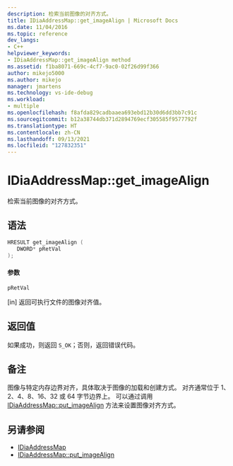 ```yaml
---
description: 检索当前图像的对齐方式。
title: IDiaAddressMap::get_imageAlign | Microsoft Docs
ms.date: 11/04/2016
ms.topic: reference
dev_langs:
- C++
helpviewer_keywords:
- IDiaAddressMap::get_imageAlign method
ms.assetid: f1ba8071-669c-4cf7-9ac0-02f26d99f366
author: mikejo5000
ms.author: mikejo
manager: jmartens
ms.technology: vs-ide-debug
ms.workload:
- multiple
ms.openlocfilehash: f8afda829cadbaaea693ebd12b30d6dd3bb7c91c
ms.sourcegitcommit: b12a38744db371d2894769ecf305585f9577792f
ms.translationtype: HT
ms.contentlocale: zh-CN
ms.lasthandoff: 09/13/2021
ms.locfileid: "127832351"
---
```

# <a name="idiaaddressmapget_imagealign"></a>IDiaAddressMap::get_imageAlign
检索当前图像的对齐方式。

## <a name="syntax"></a>语法

```C++
HRESULT get_imageAlign ( 
   DWORD* pRetVal
);
```

#### <a name="parameters"></a>参数
 `pRetVal`

[in] 返回可执行文件的图像对齐值。

## <a name="return-value"></a>返回值
 如果成功，则返回 `S_OK`；否则，返回错误代码。

## <a name="remarks"></a>备注
 图像与特定内存边界对齐，具体取决于图像的加载和创建方式。 对齐通常位于 1、2、4、8、16、32 或 64 字节边界上。 可以通过调用 [IDiaAddressMap::put_imageAlign](../../debugger/debug-interface-access/idiaaddressmap-put-imagealign.md) 方法来设置图像对齐方式。

## <a name="see-also"></a>另请参阅
- [IDiaAddressMap](../../debugger/debug-interface-access/idiaaddressmap.md)
- [IDiaAddressMap::put_imageAlign](../../debugger/debug-interface-access/idiaaddressmap-put-imagealign.md)
